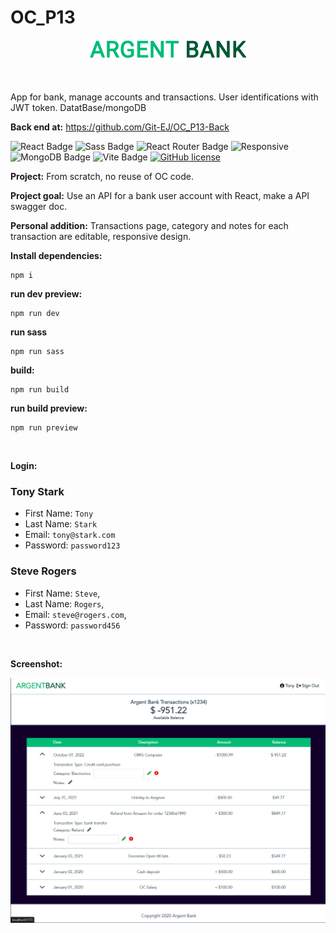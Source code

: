 <h1>OC_P13</h1>

<div align='center'>

 <img src="/public/assets/ARGENT_BANK.png" alt="Argent bank Logo" />

</div>
<br><br>

App for bank, manage accounts and transactions. User identifications with JWT token. DatatBase/mongoDB

<strong>Back end at:</strong> https://github.com/Git-EJ/OC_P13-Back<br>


![React Badge](https://img.shields.io/badge/React-61DAFB?logo=react&logoColor=000&style=flat)
![Sass Badge](https://img.shields.io/badge/Sass-C69?logo=sass&logoColor=fff&style=flat)
![React Router Badge](https://img.shields.io/badge/React%20Router-CA4245?logo=reactrouter&logoColor=fff&style=flat)
![Responsive](https://img.shields.io/badge/Responsive-08BFF1)
![MongoDB Badge](https://img.shields.io/badge/MongoDB-47A248?logo=mongodb&logoColor=fff&style=flat)
![Vite Badge](https://img.shields.io/badge/Vite-646CFF?logo=vite&logoColor=fff&style=flat)
[![GitHub license](https://img.shields.io/github/license/Naereen/StrapDown.js.svg)](https://github.com/Naereen/StrapDown.js/blob/master/LICENSE)


<strong>Project:</strong> From scratch, no reuse of OC code. 

<strong>Project goal:</strong> Use an API for a bank user account with React, make a API swagger doc.

<strong>Personal addition:</strong> Transactions page, category and notes for each transaction are editable, responsive design.



<strong>Install dependencies:</strong>

```
npm i
```

<strong>run dev preview:</strong>

```
npm run dev
```

<strong>run sass</strong>

```
npm run sass
```

<strong>build:</strong>
```
npm run build
```

<strong>run build preview:</strong>
```
npm run preview
```
<br>


<strong>Login:</strong>

### Tony Stark

- First Name: `Tony`
- Last Name: `Stark`
- Email: `tony@stark.com`
- Password: `password123`

### Steve Rogers

- First Name: `Steve`,
- Last Name: `Rogers`,
- Email: `steve@rogers.com`,
- Password: `password456`

<br>

<strong>Screenshot:</strong>

<div align='center'>

 <img src="./src/assets/screenshot/screenshot_argentBank-transactionsPage.png" alt="Argent Bank transactions page screenshot" title="Argent Bank transactions page screenshot" width="auto" height="auto"/>
 
</div>
